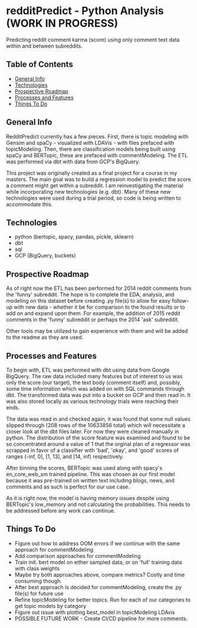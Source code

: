 # redditPredict - Python Analysis (WORK IN PROGRESS)
Predicting reddit comment karma (score) using only comment text data within and between subreddits.

## Table of Contents
* [General Info](#general-info)
* [Technologies](#technologies)
* [Prospective Roadmap](#prospective-roadmap)
* [Processes and Features](#processes-and-features)
* [Things To Do](#things-to-do)

## General Info
RedditPredict currently has a few pieces.  First, there is topic modeling with Gensim and spaCy - visualized with LDAVis - with files prefaced with topicModeling.  Then, there are classification models being built using spaCy and BERTopic, these are prefaced with commentModeling.  The ETL was performed via dbt with data from GCP's BigQuery.

This project was originally created as a final project for a course in my masters. The main goal was to build a regression model to predict the score a comment might get within a subreddit. I am reinvestigating the material while incorporating new technologies (e.g. dbt).  Many of these new technologies were used during a trial period, so code is being written to accommodate this.  

## Technologies
- python (bertopic, spacy, pandas, pickle, sklearn)
- dbt
- sql
- GCP (BigQuery, buckets)

## Prospective Roadmap
As of right now the ETL has been performed for 2014 reddit comments from the 'funny' subreddit.  The hope is to complete the EDA, analysis, and modeling on this dataset before creating .py file(s) to allow for easy follow-up with new data - whether it be for comparison to the found results or to add on and expand upon them.  For example, the addition of 2015 reddit comments in the 'funny' subreddit or perhaps the 2014 'ask' subreddit.

Other tools may be utilized to gain experience with them and will be added to the readme as they are used.

## Processes and Features
To begin with, ETL was performed with dbt using data from Google BigQuery.  The raw data included many features but of interest to us was only the score (our target), the text body (comment itself) and, possibly, some time information which was added on with SQL commands through dbt.  The transformed data was put into a bucket on GCP and then read in.  It was also stored locally as various technology trials were reaching their ends.  

The data was read in and checked again, it was found that some null values slipped through (208 rows of the 10633856 total) which will necessitate a closer look at the dbt files later.  For now they were cleaned manually in python.   The distribution of the score feature was examined and found to be so concentrated around a value of 1 that the orginal plan of a regressor was scrapped in favor of a classifier with 'bad', 'okay', and 'good' scores of ranges (-inf, 0], [1, 13], and [14, inf) respectively.  

After binning the scores, BERTopic was used along with spacy's en_core_web_sm trained pipeline.  This was chosen as our first model because it was pre-trained on written text including blogs, news, and comments and as such is perfect for our use case.  

As it is right now, the model is having memory issues despite using BERTopic's low_memory and not calculating the probabilities.  This needs to be addressed before any work can continue.

## Things To Do
- Figure out how to address OOM errors if we continue with the same approach for commentModeling
- Add comparison approaches for commentModeling
- Train init. bert model on either sampled data, or on 'full' training data with class weights
- Maybe try both approaches above, compare metrics?  Costly and time consuming though.
- After best approach is decided for commentModeling, create the .py file(s) for future use
- Refine topicModeling for better topics.  Run for each of our categories to get topic models by category
- Figure out issue with plotting best_model in topicModeling LDAvis
- POSSIBLE FUTURE WORK - Create CI/CD pipeline for more comments.
